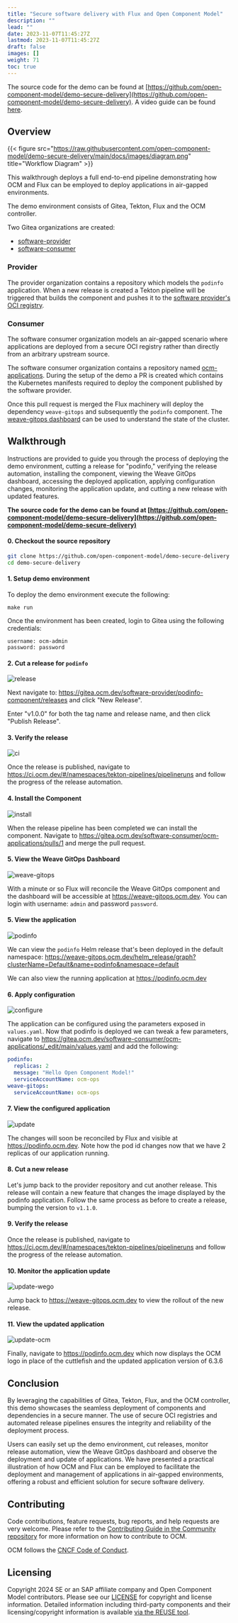 ```yaml
---
title: "Secure software delivery with Flux and Open Component Model"
description: ""
lead: ""
date: 2023-11-07T11:45:27Z
lastmod: 2023-11-07T11:45:27Z
draft: false
images: []
weight: 71
toc: true
---
```


The source code for the demo can be found at [https://github.com/open-component-model/demo-secure-delivery](https://github.com/open-component-model/demo-secure-delivery).
A video guide can be found [here](https://share.vidyard.com/watch/NjNrZF2926RUTSUvkU4MdR).

## Overview

{{< figure src="https://raw.githubusercontent.com/open-component-model/demo-secure-delivery/main/docs/images/diagram.png" title="Workflow Diagram" >}}

This walkthrough deploys a full end-to-end pipeline demonstrating how OCM and Flux can be employed to deploy applications in air-gapped environments.

The demo environment consists of Gitea, Tekton, Flux and the OCM controller.

Two Gitea organizations are created:

- [software-provider](https://gitea.ocm.dev/software-provider)
- [software-consumer](https://gitea.ocm.dev/software-consumer)

### Provider

The provider organization contains a repository which models the `podinfo` application. When a new release is created a Tekton pipeline will be triggered that builds the component and pushes it to the [software provider's OCI registry](https://gitea.ocm.dev/software-provider/-/packages).

### Consumer

The software consumer organization models an air-gapped scenario where applications are deployed from a secure OCI registry rather than directly from an arbitrary upstream source.

The software consumer organization contains a repository named [ocm-applications](https://gitea.ocm.dev/software-consumer/ocm-applications). During the setup of the demo a PR is created which contains the Kubernetes manifests required to deploy the component published by the software provider.

Once this pull request is merged the Flux machinery will deploy the dependency `weave-gitops` and subsequently the `podinfo` component. The [weave-gitops dashboard](https://weave-gitops.ocm.dev) can be used to understand the state of the cluster.

## Walkthrough

Instructions are provided to guide you through the process of deploying the demo environment, cutting a release for "podinfo," verifying the release automation, installing the component, viewing the Weave GitOps dashboard, accessing the deployed application, applying configuration changes, monitoring the application update, and cutting a new release with updated features.

**The source code for the demo can be found at [https://github.com/open-component-model/demo-secure-delivery](https://github.com/open-component-model/demo-secure-delivery)**

#### 0. Checkout the source repository

```bash
git clone https://github.com/open-component-model/demo-secure-delivery && \
cd demo-secure-delivery
```

#### 1. Setup demo environment

To deploy the demo environment execute the following:

`make run`

Once the environment has been created, login to Gitea using the following credentials:

```
username: ocm-admin
password: password
```

#### 2. Cut a release for `podinfo`

![release](https://github.com/open-component-model/demo-secure-delivery/raw/main/docs/images/publish.png)

Next navigate to: https://gitea.ocm.dev/software-provider/podinfo-component/releases and click "New Release".

Enter "v1.0.0" for both the tag name and release name, and then click "Publish Release".

#### 3. Verify the release

![ci](https://github.com/open-component-model/demo-secure-delivery/raw/main/docs/images/release_automation.png)

Once the release is published, navigate to https://ci.ocm.dev/#/namespaces/tekton-pipelines/pipelineruns and follow the progress of the release automation.

#### 4. Install the Component

![install](https://github.com/open-component-model/demo-secure-delivery/raw/main/docs/images/install.png)

When the release pipeline has been completed we can install the component. Navigate to https://gitea.ocm.dev/software-consumer/ocm-applications/pulls/1 and merge the pull request.

#### 5. View the Weave GitOps Dashboard

![weave-gitops](https://github.com/open-component-model/demo-secure-delivery/raw/main/docs/images/weave-gitops.png)

With a minute or so Flux will reconcile the Weave GitOps component and the dashboard will be accessible at https://weave-gitops.ocm.dev. You can login with username: `admin` and password `password`.

#### 5. View the application

![podinfo](https://github.com/open-component-model/demo-secure-delivery/raw/main/docs/images/application.png)

We can view the `podinfo` Helm release that's been deployed in the default namespace: https://weave-gitops.ocm.dev/helm_release/graph?clusterName=Default&name=podinfo&namespace=default

We can also view the running application at https://podinfo.ocm.dev

#### 6. Apply configuration

![configure](https://github.com/open-component-model/demo-secure-delivery/raw/main/docs/images/configure.png)

The application can be configured using the parameters exposed in `values.yaml`. Now that podinfo is deployed we can tweak a few parameters, navigate to
https://gitea.ocm.dev/software-consumer/ocm-applications/_edit/main/values.yaml
and add the following:

```yaml
podinfo:
  replicas: 2
  message: "Hello Open Component Model!"
  serviceAccountName: ocm-ops
weave-gitops:
  serviceAccountName: ocm-ops
```

#### 7. View the configured application

![update](https://github.com/open-component-model/demo-secure-delivery/raw/main/docs/images/update.png)

The changes will soon be reconciled by Flux and visible at https://podinfo.ocm.dev. Note how the pod id changes now that we have 2 replicas of our application running.

#### 8. Cut a new release

Let's jump back to the provider repository and cut another release. This release will contain a new feature that changes the image displayed by the podinfo application. Follow the same process as before to create a release, bumping the version to `v1.1.0`.

#### 9. Verify the release

Once the release is published, navigate to https://ci.ocm.dev/#/namespaces/tekton-pipelines/pipelineruns and follow the progress of the release automation.

#### 10. Monitor the application update

![update-wego](https://github.com/open-component-model/demo-secure-delivery/raw/main/docs/images/update-wego.png)

Jump back to https://weave-gitops.ocm.dev to view the rollout of the new release.

#### 11. View the updated application

![update-ocm](https://github.com/open-component-model/demo-secure-delivery/raw/main/docs/images/update-ocm.png)

Finally, navigate to https://podinfo.ocm.dev which now displays the OCM logo in place of the cuttlefish and the updated application version of 6.3.6

## Conclusion

By leveraging the capabilities of Gitea, Tekton, Flux, and the OCM controller, this demo showcases the seamless deployment of components and dependencies in a secure manner. The use of secure OCI registries and automated release pipelines ensures the integrity and reliability of the deployment process.

Users can easily set up the demo environment, cut releases, monitor release automation, view the Weave GitOps dashboard and observe the deployment and update of applications. We have presented a practical illustration of how OCM and Flux can be employed to facilitate the deployment and management of applications in air-gapped environments, offering a robust and efficient solution for secure software delivery.

## Contributing

Code contributions, feature requests, bug reports, and help requests are very welcome. Please refer to the [Contributing Guide in the Community repository](https://github.com/open-component-model/community/blob/main/CONTRIBUTING.md) for more information on how to contribute to OCM.

OCM follows the [CNCF Code of Conduct](https://github.com/cncf/foundation/blob/main/code-of-conduct.md).

## Licensing

Copyright 2024 SE or an SAP affiliate company and Open Component Model contributors.
Please see our [LICENSE](https://raw.githubusercontent.com/open-component-model/.github/main/LICENSE) for copyright and license information.
Detailed information including third-party components and their licensing/copyright information is available [via the REUSE tool](https://api.reuse.software/info/github.com/open-component-model/demo-secure-delivery).
